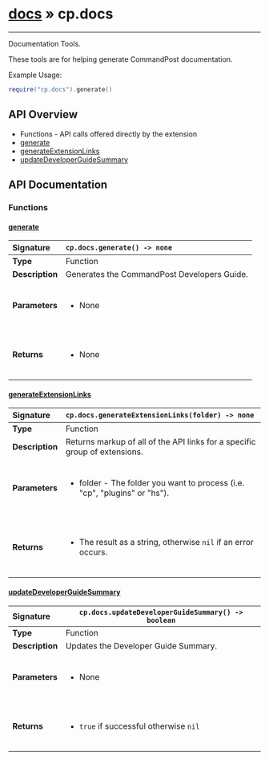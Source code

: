 # [docs](index.md) » cp.docs
---

Documentation Tools.

These tools are for helping generate CommandPost documentation.

Example Usage:
```lua
require("cp.docs").generate()
```

## API Overview
* Functions - API calls offered directly by the extension
 * [generate](#generate)
 * [generateExtensionLinks](#generateextensionlinks)
 * [updateDeveloperGuideSummary](#updatedeveloperguidesummary)

## API Documentation

### Functions

#### [generate](#generate)
| <span style="float: left;">**Signature**</span> | <span style="float: left;">`cp.docs.generate() -> none` </span>                                                          |
| -----------------------------------------------------|---------------------------------------------------------------------------------------------------------|
| **Type**                                             | Function                                                                                         |
| **Description**                                      | Generates the CommandPost Developers Guide.                                                                                         |
| **Parameters**                                       | <ul><br /><li>None</li><br /></ul>                                        |
| **Returns**                                          | <ul><br /><li>None</li><br /></ul>                                           |

#### [generateExtensionLinks](#generateextensionlinks)
| <span style="float: left;">**Signature**</span> | <span style="float: left;">`cp.docs.generateExtensionLinks(folder) -> none` </span>                                                          |
| -----------------------------------------------------|---------------------------------------------------------------------------------------------------------|
| **Type**                                             | Function                                                                                         |
| **Description**                                      | Returns markup of all of the API links for a specific group of extensions.                                                                                         |
| **Parameters**                                       | <ul><br /><li>folder - The folder you want to process (i.e. "cp", "plugins" or "hs").</li><br /></ul>                                        |
| **Returns**                                          | <ul><br /><li>The result as a string, otherwise <code>nil</code> if an error occurs.</li><br /></ul>                                           |

#### [updateDeveloperGuideSummary](#updatedeveloperguidesummary)
| <span style="float: left;">**Signature**</span> | <span style="float: left;">`cp.docs.updateDeveloperGuideSummary() -> boolean` </span>                                                          |
| -----------------------------------------------------|---------------------------------------------------------------------------------------------------------|
| **Type**                                             | Function                                                                                         |
| **Description**                                      | Updates the Developer Guide Summary.                                                                                         |
| **Parameters**                                       | <ul><br /><li>None</li><br /></ul>                                        |
| **Returns**                                          | <ul><br /><li><code>true</code> if successful otherwise <code>nil</code></li><br /></ul>                                           |

